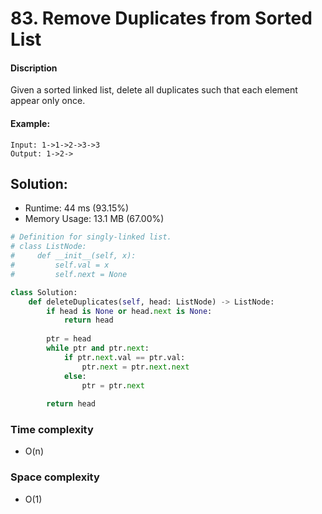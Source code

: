 # 83. Remove Duplicates from Sorted List

#### Discription

Given a sorted linked list, delete all duplicates such that each element appear only once.

#### Example:

```
Input: 1->1->2->3->3
Output: 1->2->
```

## Solution:

- Runtime: 44 ms (93.15%)
- Memory Usage: 13.1 MB (67.00%)

```python
# Definition for singly-linked list.
# class ListNode:
#     def __init__(self, x):
#         self.val = x
#         self.next = None

class Solution:
    def deleteDuplicates(self, head: ListNode) -> ListNode:
        if head is None or head.next is None:
            return head
        
        ptr = head
        while ptr and ptr.next:
            if ptr.next.val == ptr.val:
                ptr.next = ptr.next.next
            else:
                ptr = ptr.next
    
        return head
```

### Time complexity

- O(n)

### Space complexity

- O(1)
